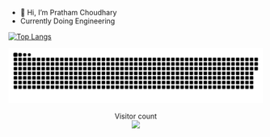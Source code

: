 - 👋 Hi, I’m Pratham Choudhary
- Currently Doing Engineering

[![Top Langs](https://github-readme-stats.vercel.app/api/top-langs/?username=PrathamChoudharyy&layout=compact&show_icons=true&theme=tokyonight#gh-dark-mode-only)](https://github.com/PrathamChoudharyy/github-readme-stats)


<a href=#><img src="contributions.svg"></a>

<p align="center"> 
  Visitor count<br>
  <img src="https://profile-counter.glitch.me/PrathamChoudharyy/count.svg" />
</p>
